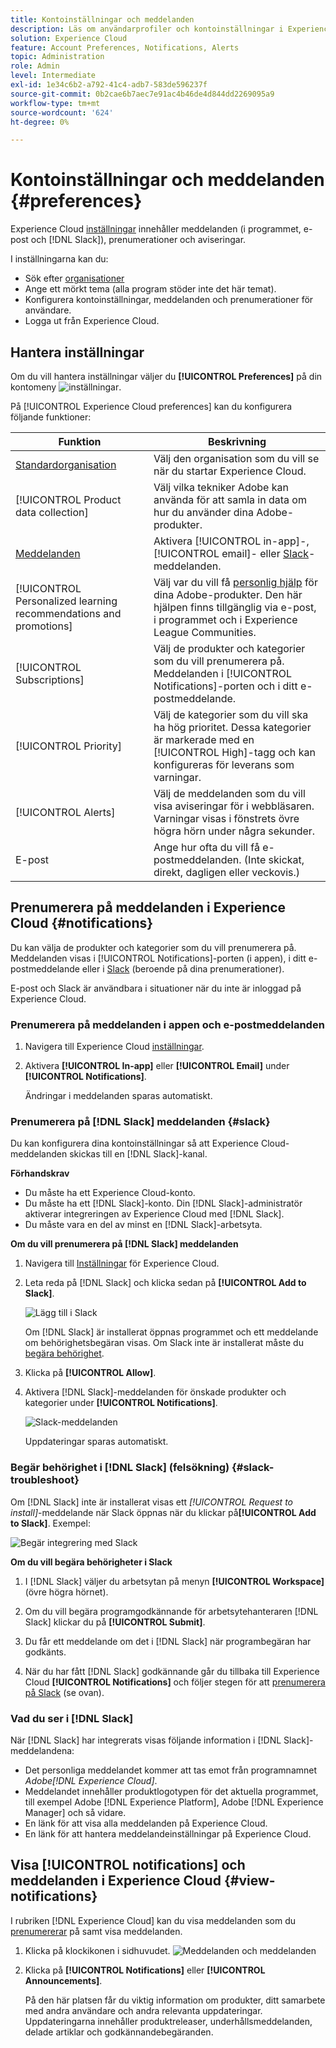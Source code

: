 ```yaml
---
title: Kontoinställningar och meddelanden
description: Läs om användarprofiler och kontoinställningar i Experience Cloud. Prenumerera på produktmeddelanden för e-post och  [!DNL Slack] och konfigurera produktaviseringar.
solution: Experience Cloud
feature: Account Preferences, Notifications, Alerts
topic: Administration
role: Admin
level: Intermediate
exl-id: 1e34c6b2-a792-41c4-adb7-583de596237f
source-git-commit: 0b2cae6b7aec7e91ac4b46de4d844dd2269095a9
workflow-type: tm+mt
source-wordcount: '624'
ht-degree: 0%

---
```


# Kontoinställningar och meddelanden {#preferences}

Experience Cloud [inställningar](https://experience.adobe.com/preferences) innehåller meddelanden (i programmet, e-post och [!DNL Slack]), prenumerationer och aviseringar.

I inställningarna kan du:

* Sök efter [organisationer](../administration/organizations.md)
* Ange ett mörkt tema (alla program stöder inte det här temat).
* Konfigurera kontoinställningar, meddelanden och prenumerationer för användare.
* Logga ut från Experience Cloud.

## Hantera inställningar

Om du vill hantera inställningar väljer du **[!UICONTROL Preferences]** på din kontomeny ![inställningar](../assets/preferences-icon-sm.png).

På [!UICONTROL Experience Cloud preferences] kan du konfigurera följande funktioner:

| Funktion | Beskrivning |
|--- |--- |
| [Standardorganisation](../administration/organizations.md) | Välj den organisation som du vill se när du startar Experience Cloud. |
| [!UICONTROL Product data collection] | Välj vilka tekniker Adobe kan använda för att samla in data om hur du använder dina Adobe-produkter. |
| [Meddelanden](#notifications-and-announcements) | Aktivera [!UICONTROL in-app]-, [!UICONTROL email]- eller [Slack](#slack-notifications)-meddelanden. |
| [!UICONTROL Personalized learning recommendations and promotions] | Välj var du vill få [personlig hjälp](personalized-learning.md) för dina Adobe-produkter. Den här hjälpen finns tillgänglig via e-post, i programmet och i Experience League Communities. |
| [!UICONTROL Subscriptions] | Välj de produkter och kategorier som du vill prenumerera på. Meddelanden i [!UICONTROL Notifications]-porten och i ditt e-postmeddelande. |
| [!UICONTROL Priority] | Välj de kategorier som du vill ska ha hög prioritet. Dessa kategorier är markerade med en [!UICONTROL High]-tagg och kan konfigureras för leverans som varningar. |
| [!UICONTROL Alerts] | Välj de meddelanden som du vill visa aviseringar för i webbläsaren. Varningar visas i fönstrets övre högra hörn under några sekunder. |
| E-post | Ange hur ofta du vill få e-postmeddelanden. (Inte skickat, direkt, dagligen eller veckovis.) |

## Prenumerera på meddelanden i Experience Cloud {#notifications}

Du kan välja de produkter och kategorier som du vill prenumerera på. Meddelanden visas i [!UICONTROL Notifications]-porten (i appen), i ditt e-postmeddelande eller i [Slack](#slack-notifications) (beroende på dina prenumerationer).

E-post och Slack är användbara i situationer när du inte är inloggad på Experience Cloud.

### Prenumerera på meddelanden i appen och e-postmeddelanden

1. Navigera till Experience Cloud [inställningar](https://experience.adobe.com/preferences).

1. Aktivera **[!UICONTROL In-app]** eller **[!UICONTROL Email]** under **[!UICONTROL Notifications]**.

   Ändringar i meddelanden sparas automatiskt.

### Prenumerera på [!DNL Slack] meddelanden {#slack}

Du kan konfigurera dina kontoinställningar så att Experience Cloud-meddelanden skickas till en [!DNL Slack]-kanal.

**Förhandskrav**

* Du måste ha ett Experience Cloud-konto.
* Du måste ha ett [!DNL Slack]-konto. Din [!DNL Slack]-administratör aktiverar integreringen av Experience Cloud med [!DNL Slack].
* Du måste vara en del av minst en [!DNL Slack]-arbetsyta.

**Om du vill prenumerera på [!DNL Slack] meddelanden**

1. Navigera till [Inställningar](https://experience.adobe.com/preferences) för Experience Cloud.

1. Leta reda på [!DNL Slack] och klicka sedan på **[!UICONTROL Add to Slack]**.

   ![Lägg till i Slack](../assets/add-to-slack.png)

   Om [!DNL Slack] är installerat öppnas programmet och ett meddelande om behörighetsbegäran visas. Om Slack inte är installerat måste du [begära behörighet](#slack-troubleshoot).

1. Klicka på **[!UICONTROL Allow]**.

1. Aktivera [!DNL Slack]-meddelanden för önskade produkter och kategorier under **[!UICONTROL Notifications]**.

   ![Slack-meddelanden](../assets/slack.png)

   Uppdateringar sparas automatiskt.

### Begär behörighet i [!DNL Slack] (felsökning) {#slack-troubleshoot}

Om [!DNL Slack] inte är installerat visas ett _[!UICONTROL Request to install]_-meddelande när Slack öppnas när du klickar på&#x200B;**[!UICONTROL Add to Slack]**. Exempel:

![Begär integrering med Slack](../assets/slack-workspace.png)

**Om du vill begära behörigheter i Slack**

1. I [!DNL Slack] väljer du arbetsytan på menyn **[!UICONTROL Workspace]** (övre högra hörnet).

1. Om du vill begära programgodkännande för arbetsytehanteraren [!DNL Slack] klickar du på **[!UICONTROL Submit]**.

1. Du får ett meddelande om det i [!DNL Slack] när programbegäran har godkänts.

1. När du har fått [!DNL Slack] godkännande går du tillbaka till Experience Cloud **[!UICONTROL Notifications]** och följer stegen för att [prenumerera på Slack](#slack-notifications) (se ovan).

### Vad du ser i [!DNL Slack]

När [!DNL Slack] har integrerats visas följande information i [!DNL Slack]-meddelandena:

* Det personliga meddelandet kommer att tas emot från programnamnet _Adobe[!DNL Experience Cloud]_.
* Meddelandet innehåller produktlogotypen för det aktuella programmet, till exempel Adobe [!DNL Experience Platform], Adobe [!DNL Experience Manager] och så vidare.
* En länk för att visa alla meddelanden på Experience Cloud.
* En länk för att hantera meddelandeinställningar på Experience Cloud.

## Visa [!UICONTROL notifications] och meddelanden i Experience Cloud {#view-notifications}

I rubriken [!DNL Experience Cloud] kan du visa meddelanden som du [prenumererar](#notifications) på samt visa meddelanden.

1. Klicka på klockikonen i sidhuvudet. ![Meddelanden och meddelanden](../assets/bell-icon.png)

1. Klicka på **[!UICONTROL Notifications]** eller **[!UICONTROL Announcements]**.

   På den här platsen får du viktig information om produkter, ditt samarbete med andra användare och andra relevanta uppdateringar. Uppdateringarna innehåller produktreleaser, underhållsmeddelanden, delade artiklar och godkännandebegäranden.
